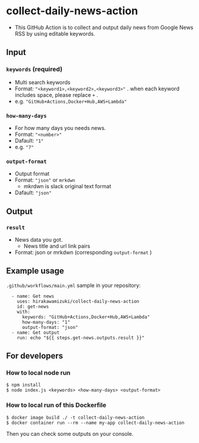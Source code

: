 # collect-daily-news-action

* This GitHub Action is to collect and output daily news from Google News RSS by using editable keywords.

## Input

### `keywords` (required)

* Multi search keywords
* Format: `"<keyword1>,<keyword2>,<keyword3>"` . when each keyword includes space, please replace `+` .
* e.g. `"GitHub+Actions,Docker+Hub,AWS+Lambda"`

### `how-many-days`

* For how many days you needs news.
* Format: `"<number>"`
* Dafault: `"1"`
* e.g. `"7"`

### `output-format`

* Output format
* Format: `"json"` or `mrkdwn`
  * mkrdwn is slack original text format
* Dafault: `"json"`

## Output

### `result`

* News data you got.
  * News title and url link pairs
* Format: json or mrkdwn (corresponding `output-format` )

## Example usage

`.github/workflows/main.yml` sample in your repository:

```
  - name: Get news
    uses: hirakawamizuki/collect-daily-news-action
    id: get-news
    with:
      keywords: "GitHub+Actions,Docker+Hub,AWS+Lambda"
      how-many-days: "1"
      output-format: "json"
  - name: Get output
    run: echo "${{ steps.get-news.outputs.result }}"
```

## For developers

### How to local node run

```
$ npm install
$ node index.js <keywords> <how-many-days> <output-format>
```

### How to local run of this Dockerfile

```
$ docker image build ./ -t collect-daily-news-action
$ docker container run --rm --name my-app collect-daily-news-action
```

Then you can check some outputs on your console.